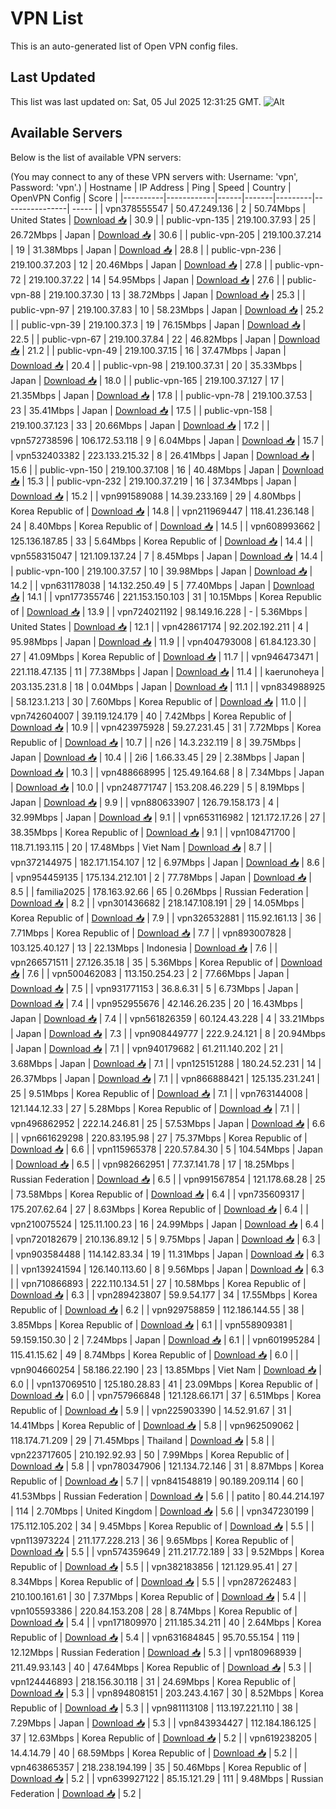 # VPN List

This is an auto-generated list of Open VPN config files.

## Last Updated

This list was last updated on: Sat, 05 Jul 2025 12:31:25 GMT.
![Alt](https://repobeats.axiom.co/api/embed/186b98318ef1479477931607c1ad7d823f12451f.svg "Repobeats analytics image")

## Available Servers

Below is the list of available VPN servers:

(You may connect to any of these VPN servers with: Username: 'vpn', Password: 'vpn'.)
| Hostname | IP Address | Ping | Speed | Country | OpenVPN Config | Score |
|----------|------------|------|-------|---------|----------------| ----- |
| vpn378555547 | 50.47.249.136 | 2 | 50.74Mbps | United States | [Download 📥](./configs/server_0_US.ovpn) | 30.9 |
| public-vpn-135 | 219.100.37.93 | 25 | 26.72Mbps | Japan | [Download 📥](./configs/server_1_JP.ovpn) | 30.6 |
| public-vpn-205 | 219.100.37.214 | 19 | 31.38Mbps | Japan | [Download 📥](./configs/server_2_JP.ovpn) | 28.8 |
| public-vpn-236 | 219.100.37.203 | 12 | 20.46Mbps | Japan | [Download 📥](./configs/server_3_JP.ovpn) | 27.8 |
| public-vpn-72 | 219.100.37.22 | 14 | 54.95Mbps | Japan | [Download 📥](./configs/server_4_JP.ovpn) | 27.6 |
| public-vpn-88 | 219.100.37.30 | 13 | 38.72Mbps | Japan | [Download 📥](./configs/server_5_JP.ovpn) | 25.3 |
| public-vpn-97 | 219.100.37.83 | 10 | 58.23Mbps | Japan | [Download 📥](./configs/server_6_JP.ovpn) | 25.2 |
| public-vpn-39 | 219.100.37.3 | 19 | 76.15Mbps | Japan | [Download 📥](./configs/server_7_JP.ovpn) | 22.5 |
| public-vpn-67 | 219.100.37.84 | 22 | 46.82Mbps | Japan | [Download 📥](./configs/server_8_JP.ovpn) | 21.2 |
| public-vpn-49 | 219.100.37.15 | 16 | 37.47Mbps | Japan | [Download 📥](./configs/server_9_JP.ovpn) | 20.4 |
| public-vpn-98 | 219.100.37.31 | 20 | 35.33Mbps | Japan | [Download 📥](./configs/server_10_JP.ovpn) | 18.0 |
| public-vpn-165 | 219.100.37.127 | 17 | 21.35Mbps | Japan | [Download 📥](./configs/server_11_JP.ovpn) | 17.8 |
| public-vpn-78 | 219.100.37.53 | 23 | 35.41Mbps | Japan | [Download 📥](./configs/server_12_JP.ovpn) | 17.5 |
| public-vpn-158 | 219.100.37.123 | 33 | 20.66Mbps | Japan | [Download 📥](./configs/server_13_JP.ovpn) | 17.2 |
| vpn572738596 | 106.172.53.118 | 9 | 6.04Mbps | Japan | [Download 📥](./configs/server_14_JP.ovpn) | 15.7 |
| vpn532403382 | 223.133.215.32 | 8 | 26.41Mbps | Japan | [Download 📥](./configs/server_15_JP.ovpn) | 15.6 |
| public-vpn-150 | 219.100.37.108 | 16 | 40.48Mbps | Japan | [Download 📥](./configs/server_16_JP.ovpn) | 15.3 |
| public-vpn-232 | 219.100.37.219 | 16 | 37.34Mbps | Japan | [Download 📥](./configs/server_17_JP.ovpn) | 15.2 |
| vpn991589088 | 14.39.233.169 | 29 | 4.80Mbps | Korea Republic of | [Download 📥](./configs/server_18_KR.ovpn) | 14.8 |
| vpn211969447 | 118.41.236.148 | 24 | 8.40Mbps | Korea Republic of | [Download 📥](./configs/server_19_KR.ovpn) | 14.5 |
| vpn608993662 | 125.136.187.85 | 33 | 5.64Mbps | Korea Republic of | [Download 📥](./configs/server_20_KR.ovpn) | 14.4 |
| vpn558315047 | 121.109.137.24 | 7 | 8.45Mbps | Japan | [Download 📥](./configs/server_21_JP.ovpn) | 14.4 |
| public-vpn-100 | 219.100.37.57 | 10 | 39.98Mbps | Japan | [Download 📥](./configs/server_22_JP.ovpn) | 14.2 |
| vpn631178038 | 14.132.250.49 | 5 | 77.40Mbps | Japan | [Download 📥](./configs/server_23_JP.ovpn) | 14.1 |
| vpn177355746 | 221.153.150.103 | 31 | 10.15Mbps | Korea Republic of | [Download 📥](./configs/server_24_KR.ovpn) | 13.9 |
| vpn724021192 | 98.149.16.228 | - | 5.36Mbps | United States | [Download 📥](./configs/server_25_US.ovpn) | 12.1 |
| vpn428617174 | 92.202.192.211 | 4 | 95.98Mbps | Japan | [Download 📥](./configs/server_26_JP.ovpn) | 11.9 |
| vpn404793008 | 61.84.123.30 | 27 | 41.09Mbps | Korea Republic of | [Download 📥](./configs/server_27_KR.ovpn) | 11.7 |
| vpn946473471 | 221.118.47.135 | 11 | 77.38Mbps | Japan | [Download 📥](./configs/server_28_JP.ovpn) | 11.4 |
| kaerunoheya | 203.135.231.8 | 18 | 0.04Mbps | Japan | [Download 📥](./configs/server_29_JP.ovpn) | 11.1 |
| vpn834988925 | 58.123.1.213 | 30 | 7.60Mbps | Korea Republic of | [Download 📥](./configs/server_30_KR.ovpn) | 11.0 |
| vpn742604007 | 39.119.124.179 | 40 | 7.42Mbps | Korea Republic of | [Download 📥](./configs/server_31_KR.ovpn) | 10.9 |
| vpn423975928 | 59.27.231.45 | 31 | 7.72Mbps | Korea Republic of | [Download 📥](./configs/server_32_KR.ovpn) | 10.7 |
| n26 | 14.3.232.119 | 8 | 39.75Mbps | Japan | [Download 📥](./configs/server_33_JP.ovpn) | 10.4 |
| 2i6 | 1.66.33.45 | 29 | 2.38Mbps | Japan | [Download 📥](./configs/server_34_JP.ovpn) | 10.3 |
| vpn488668995 | 125.49.164.68 | 8 | 7.34Mbps | Japan | [Download 📥](./configs/server_35_JP.ovpn) | 10.0 |
| vpn248771747 | 153.208.46.229 | 5 | 8.19Mbps | Japan | [Download 📥](./configs/server_36_JP.ovpn) | 9.9 |
| vpn880633907 | 126.79.158.173 | 4 | 32.99Mbps | Japan | [Download 📥](./configs/server_37_JP.ovpn) | 9.1 |
| vpn653116982 | 121.172.17.26 | 27 | 38.35Mbps | Korea Republic of | [Download 📥](./configs/server_38_KR.ovpn) | 9.1 |
| vpn108471700 | 118.71.193.115 | 20 | 17.48Mbps | Viet Nam | [Download 📥](./configs/server_39_VN.ovpn) | 8.7 |
| vpn372144975 | 182.171.154.107 | 12 | 6.97Mbps | Japan | [Download 📥](./configs/server_40_JP.ovpn) | 8.6 |
| vpn954459135 | 175.134.212.101 | 2 | 77.78Mbps | Japan | [Download 📥](./configs/server_41_JP.ovpn) | 8.5 |
| familia2025 | 178.163.92.66 | 65 | 0.26Mbps | Russian Federation | [Download 📥](./configs/server_42_RU.ovpn) | 8.2 |
| vpn301436682 | 218.147.108.191 | 29 | 14.05Mbps | Korea Republic of | [Download 📥](./configs/server_43_KR.ovpn) | 7.9 |
| vpn326532881 | 115.92.161.13 | 36 | 7.71Mbps | Korea Republic of | [Download 📥](./configs/server_44_KR.ovpn) | 7.7 |
| vpn893007828 | 103.125.40.127 | 13 | 22.13Mbps | Indonesia | [Download 📥](./configs/server_45_ID.ovpn) | 7.6 |
| vpn266571511 | 27.126.35.18 | 35 | 5.36Mbps | Korea Republic of | [Download 📥](./configs/server_46_KR.ovpn) | 7.6 |
| vpn500462083 | 113.150.254.23 | 2 | 77.66Mbps | Japan | [Download 📥](./configs/server_47_JP.ovpn) | 7.5 |
| vpn931771153 | 36.8.6.31 | 5 | 6.73Mbps | Japan | [Download 📥](./configs/server_48_JP.ovpn) | 7.4 |
| vpn952955676 | 42.146.26.235 | 20 | 16.43Mbps | Japan | [Download 📥](./configs/server_49_JP.ovpn) | 7.4 |
| vpn561826359 | 60.124.43.228 | 4 | 33.21Mbps | Japan | [Download 📥](./configs/server_50_JP.ovpn) | 7.3 |
| vpn908449777 | 222.9.24.121 | 8 | 20.94Mbps | Japan | [Download 📥](./configs/server_51_JP.ovpn) | 7.1 |
| vpn940179682 | 61.211.140.202 | 21 | 3.68Mbps | Japan | [Download 📥](./configs/server_52_JP.ovpn) | 7.1 |
| vpn125151288 | 180.24.52.231 | 14 | 26.37Mbps | Japan | [Download 📥](./configs/server_53_JP.ovpn) | 7.1 |
| vpn866888421 | 125.135.231.241 | 25 | 9.51Mbps | Korea Republic of | [Download 📥](./configs/server_54_KR.ovpn) | 7.1 |
| vpn763144008 | 121.144.12.33 | 27 | 5.28Mbps | Korea Republic of | [Download 📥](./configs/server_55_KR.ovpn) | 7.1 |
| vpn496862952 | 222.14.246.81 | 25 | 57.53Mbps | Japan | [Download 📥](./configs/server_56_JP.ovpn) | 6.6 |
| vpn661629298 | 220.83.195.98 | 27 | 75.37Mbps | Korea Republic of | [Download 📥](./configs/server_57_KR.ovpn) | 6.6 |
| vpn115965378 | 220.57.84.30 | 5 | 104.54Mbps | Japan | [Download 📥](./configs/server_58_JP.ovpn) | 6.5 |
| vpn982662951 | 77.37.141.78 | 17 | 18.25Mbps | Russian Federation | [Download 📥](./configs/server_59_RU.ovpn) | 6.5 |
| vpn991567854 | 121.178.68.28 | 25 | 73.58Mbps | Korea Republic of | [Download 📥](./configs/server_60_KR.ovpn) | 6.4 |
| vpn735609317 | 175.207.62.64 | 27 | 8.63Mbps | Korea Republic of | [Download 📥](./configs/server_61_KR.ovpn) | 6.4 |
| vpn210075524 | 125.11.100.23 | 16 | 24.99Mbps | Japan | [Download 📥](./configs/server_62_JP.ovpn) | 6.4 |
| vpn720182679 | 210.136.89.12 | 5 | 9.75Mbps | Japan | [Download 📥](./configs/server_63_JP.ovpn) | 6.3 |
| vpn903584488 | 114.142.83.34 | 19 | 11.31Mbps | Japan | [Download 📥](./configs/server_64_JP.ovpn) | 6.3 |
| vpn139241594 | 126.140.113.60 | 8 | 9.56Mbps | Japan | [Download 📥](./configs/server_65_JP.ovpn) | 6.3 |
| vpn710866893 | 222.110.134.51 | 27 | 10.58Mbps | Korea Republic of | [Download 📥](./configs/server_66_KR.ovpn) | 6.3 |
| vpn289423807 | 59.9.54.177 | 34 | 17.55Mbps | Korea Republic of | [Download 📥](./configs/server_67_KR.ovpn) | 6.2 |
| vpn929758859 | 112.186.144.55 | 38 | 3.85Mbps | Korea Republic of | [Download 📥](./configs/server_68_KR.ovpn) | 6.1 |
| vpn558909381 | 59.159.150.30 | 2 | 7.24Mbps | Japan | [Download 📥](./configs/server_69_JP.ovpn) | 6.1 |
| vpn601995284 | 115.41.15.62 | 49 | 8.74Mbps | Korea Republic of | [Download 📥](./configs/server_70_KR.ovpn) | 6.0 |
| vpn904660254 | 58.186.22.190 | 23 | 13.85Mbps | Viet Nam | [Download 📥](./configs/server_71_VN.ovpn) | 6.0 |
| vpn137069510 | 125.180.28.83 | 41 | 23.09Mbps | Korea Republic of | [Download 📥](./configs/server_72_KR.ovpn) | 6.0 |
| vpn757966848 | 121.128.66.171 | 37 | 6.51Mbps | Korea Republic of | [Download 📥](./configs/server_73_KR.ovpn) | 5.9 |
| vpn225903390 | 14.52.91.67 | 31 | 14.41Mbps | Korea Republic of | [Download 📥](./configs/server_74_KR.ovpn) | 5.8 |
| vpn962509062 | 118.174.71.209 | 29 | 71.45Mbps | Thailand | [Download 📥](./configs/server_75_TH.ovpn) | 5.8 |
| vpn223717605 | 210.192.92.93 | 50 | 7.99Mbps | Korea Republic of | [Download 📥](./configs/server_76_KR.ovpn) | 5.8 |
| vpn780347906 | 121.134.72.146 | 31 | 8.87Mbps | Korea Republic of | [Download 📥](./configs/server_77_KR.ovpn) | 5.7 |
| vpn841548819 | 90.189.209.114 | 60 | 41.53Mbps | Russian Federation | [Download 📥](./configs/server_78_RU.ovpn) | 5.6 |
| patito | 80.44.214.197 | 114 | 2.70Mbps | United Kingdom | [Download 📥](./configs/server_79_GB.ovpn) | 5.6 |
| vpn347230199 | 175.112.105.202 | 34 | 9.45Mbps | Korea Republic of | [Download 📥](./configs/server_80_KR.ovpn) | 5.5 |
| vpn113973224 | 211.177.228.213 | 36 | 9.65Mbps | Korea Republic of | [Download 📥](./configs/server_81_KR.ovpn) | 5.5 |
| vpn574359649 | 211.217.72.189 | 33 | 9.52Mbps | Korea Republic of | [Download 📥](./configs/server_82_KR.ovpn) | 5.5 |
| vpn382183856 | 121.129.95.41 | 27 | 8.34Mbps | Korea Republic of | [Download 📥](./configs/server_83_KR.ovpn) | 5.5 |
| vpn287262483 | 210.100.161.61 | 30 | 7.37Mbps | Korea Republic of | [Download 📥](./configs/server_84_KR.ovpn) | 5.4 |
| vpn105593386 | 220.84.153.208 | 28 | 8.74Mbps | Korea Republic of | [Download 📥](./configs/server_85_KR.ovpn) | 5.4 |
| vpn171809970 | 211.185.34.211 | 40 | 2.64Mbps | Korea Republic of | [Download 📥](./configs/server_86_KR.ovpn) | 5.4 |
| vpn631684845 | 95.70.55.154 | 119 | 12.12Mbps | Russian Federation | [Download 📥](./configs/server_87_RU.ovpn) | 5.3 |
| vpn180968939 | 211.49.93.143 | 40 | 47.64Mbps | Korea Republic of | [Download 📥](./configs/server_88_KR.ovpn) | 5.3 |
| vpn124446893 | 218.156.30.118 | 31 | 24.69Mbps | Korea Republic of | [Download 📥](./configs/server_89_KR.ovpn) | 5.3 |
| vpn894808151 | 203.243.4.167 | 30 | 8.52Mbps | Korea Republic of | [Download 📥](./configs/server_90_KR.ovpn) | 5.3 |
| vpn981113108 | 113.197.221.110 | 38 | 7.29Mbps | Japan | [Download 📥](./configs/server_91_JP.ovpn) | 5.3 |
| vpn843934427 | 112.184.186.125 | 37 | 12.63Mbps | Korea Republic of | [Download 📥](./configs/server_92_KR.ovpn) | 5.2 |
| vpn619238205 | 14.4.14.79 | 40 | 68.59Mbps | Korea Republic of | [Download 📥](./configs/server_93_KR.ovpn) | 5.2 |
| vpn463865357 | 218.238.194.199 | 35 | 50.46Mbps | Korea Republic of | [Download 📥](./configs/server_94_KR.ovpn) | 5.2 |
| vpn639927122 | 85.15.121.29 | 111 | 9.48Mbps | Russian Federation | [Download 📥](./configs/server_95_RU.ovpn) | 5.2 |
